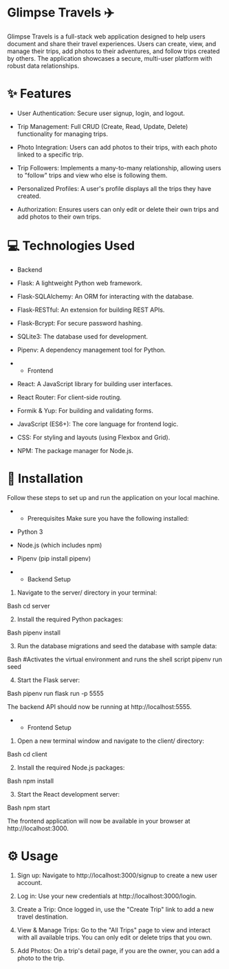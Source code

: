 # Glimpse Travels ✈️

Glimpse Travels is a full-stack web application designed to help users document and share their travel experiences. Users can create, view, and manage their trips, add photos to their adventures, and follow trips created by others. The application showcases a secure, multi-user platform with robust data relationships.

# ✨ Features
* User Authentication: Secure user signup, login, and logout.

* Trip Management: Full CRUD (Create, Read, Update, Delete) functionality for managing trips.

* Photo Integration: Users can add photos to their trips, with each photo linked to a specific trip.

* Trip Followers: Implements a many-to-many relationship, allowing users to "follow" trips and view who else is following them.

* Personalized Profiles: A user's profile displays all the trips they have created.

* Authorization: Ensures users can only edit or delete their own trips and add photos to their own trips.

# 💻 Technologies Used
 * Backend
* Flask: A lightweight Python web framework.

* Flask-SQLAlchemy: An ORM for interacting with the database.

* Flask-RESTful: An extension for building REST APIs.

* Flask-Bcrypt: For secure password hashing.

* SQLite3: The database used for development.

* Pipenv: A dependency management tool for Python.

* * Frontend
* React: A JavaScript library for building user interfaces.

* React Router: For client-side routing.

* Formik & Yup: For building and validating forms.

* JavaScript (ES6+): The core language for frontend logic.

* CSS: For styling and layouts (using Flexbox and Grid).

* NPM: The package manager for Node.js.

# 🚀 Installation
Follow these steps to set up and run the application on your local machine.

* * Prerequisites
Make sure you have the following installed:

* Python 3

* Node.js (which includes npm)

* Pipenv (pip install pipenv)

* * Backend Setup
1. Navigate to the server/ directory in your terminal:

Bash
cd server

2. Install the required Python packages:

Bash
pipenv install

3. Run the database migrations and seed the database with sample data:

Bash
#Activates the virtual environment and runs the shell script
pipenv run seed

4. Start the Flask server:

Bash
pipenv run flask run -p 5555

The backend API should now be running at http://localhost:5555.

* * Frontend Setup
1. Open a new terminal window and navigate to the client/ directory:

Bash
cd client

2. Install the required Node.js packages:

Bash
npm install

3. Start the React development server:

Bash
npm start

The frontend application will now be available in your browser at http://localhost:3000.

# ⚙️ Usage
1. Sign up: Navigate to http://localhost:3000/signup to create a new user account.

2. Log in: Use your new credentials at http://localhost:3000/login.

3. Create a Trip: Once logged in, use the "Create Trip" link to add a new travel destination.

4. View & Manage Trips: Go to the "All Trips" page to view and interact with all available trips. You can only edit or delete trips that you own.

5. Add Photos: On a trip's detail page, if you are the owner, you can add a photo to the trip.

